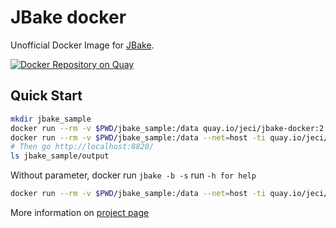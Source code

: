# JBake docker

Unofficial Docker Image for [JBake](http://jbake.org/).

[![Docker Repository on Quay](https://quay.io/repository/jeci/jbake-docker/status "Docker Repository on Quay")](https://quay.io/repository/jeci/jbake-docker)


## Quick Start

``` bash
mkdir jbake_sample
docker run --rm -v $PWD/jbake_sample:/data quay.io/jeci/jbake-docker:2.6 -i
docker run --rm -v $PWD/jbake_sample:/data --net=host -ti quay.io/jeci/jbake-docker:2.6
# Then go http://localhost:8820/
ls jbake_sample/output
```

Without parameter, docker run `jbake -b -s` run `-h for help`

``` bash
docker run --rm -v $PWD/jbake_sample:/data --net=host -ti quay.io/jeci/jbake-docker:2.6
```

More information on [project page](https://jeci.fr/projets/jbake-docker.html)
